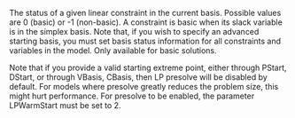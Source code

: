 The status of a given linear constraint in the current basis. Possible values are 0 (basic) or -1 (non-basic). A
constraint is basic when its slack variable is in the simplex basis. Note that, if you wish to specify an advanced
starting basis, you must set basis status information for all constraints and variables in the model. Only available for
basic solutions.

Note that if you provide a valid starting extreme point, either through PStart, DStart, or through VBasis, CBasis, then
LP presolve will be disabled by default. For models where presolve greatly reduces the problem size, this might hurt
performance. For presolve to be enabled, the parameter LPWarmStart must be set to 2.